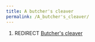 ```yaml
---
title: A butcher's cleaver
permalink: /A_butcher's_cleaver/
---
```


1.  REDIRECT [Butcher's cleaver](Butcher's_cleaver "wikilink")